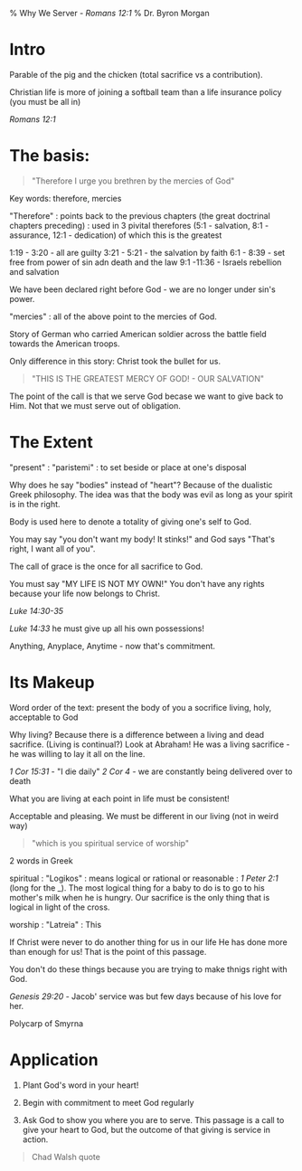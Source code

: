 % Why We Server - _Romans 12:1_
% Dr. Byron Morgan

# Intro

Parable of the pig and the chicken (total sacrifice vs a contribution).

Christian life is more of joining a softball team than a life insurance policy
(you must be all in)

_Romans 12:1_ 

# The basis: 

> "Therefore I urge you brethren by the mercies of God"

Key words: therefore, mercies

"Therefore" 
: points back to the previous chapters (the great doctrinal chapters preceding)
: used in 3 pivital therefores (5:1 - salvation, 8:1 - assurance, 12:1 -
dedication) of which this is the greatest

1:19 - 3:20 - all are guilty
3:21 - 5:21 - the salvation by faith
6:1  - 8:39 - set free from power of sin adn death and the law
9:1  -11:36 - Israels rebellion and salvation

We have been declared right before God - we are no longer under sin's power.

"mercies"
: all of the above point to the mercies of God.

Story of German who carried American soldier across the battle field towards
the American troops.

Only difference in this story: Christ took the bullet for us.

> "THIS IS THE GREATEST MERCY OF GOD! - OUR SALVATION" 

The point of the call is that we serve God becase we want to give back to Him.
Not that we must serve out of obligation.

# The Extent

"present"
: "paristemi"
: to set beside or place at one's disposal

Why does he say "bodies" instead of "heart"? Because of the dualistic Greek
philosophy. The idea was that the body was evil as long as your spirit is in
the right.

Body is used here to denote a totality of giving one's self to God.

You may say "you don't want my body! It stinks!" and God says "That's right,
I want all of you".

The call of grace is the once for all sacrifice to God. 

You must say "MY LIFE IS NOT MY OWN!" You don't have any rights because your
life now belongs to Christ.

_Luke 14:30-35_

_Luke 14:33_ he must give up all his own possessions!

Anything, Anyplace, Anytime - now that's commitment.

# Its Makeup

Word order of the text: present the body of you a socrifice living, holy,
acceptable to God

Why living? Because there is a difference between a living and dead sacrifice.
(Living is continual?) Look at Abraham! He was a living sacrifice - he was
willing to lay it all on the line.

_1 Cor 15:31_ - "I die daily"
_2 Cor 4_ - we are constantly being delivered over to death

What you are living at each point in life must be consistent!

Acceptable and pleasing. We must be different in our living (not in weird way)

> "which is you spiritual service of worship"

2 words in Greek

spiritual
: "Logikos" 
: means logical or rational or reasonable
: _1 Peter 2:1_ (long for the \_). The most logical thing for a baby to do is
to go to his mother's milk when he is hungry. Our sacrifice is the only thing
that is logical in light of the cross.

worship
: "Latreia"
: This 

If Christ were never to do another thing for us in our life He has done more
than enough for us! That is the point of this passage.

You don't do these things because you are trying to make thnigs right with God.

_Genesis 29:20_ - Jacob' service was but few days because of his love for her.

Polycarp of Smyrna

# Application

1. Plant God's word in your heart!

2. Begin with commitment to meet God regularly

3. Ask God to show you where you are to serve. This passage is a call to give
   your heart to God, but the outcome of that giving is service in action.

> Chad Walsh quote
